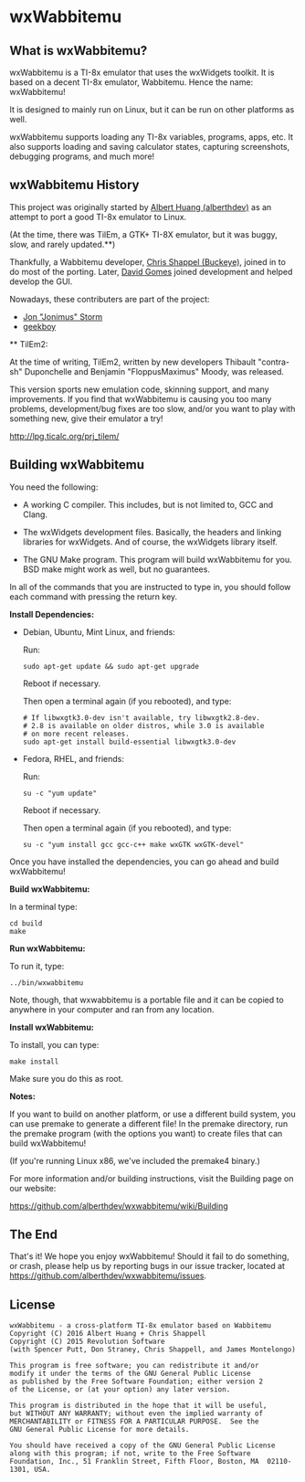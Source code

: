 wxWabbitemu
============

What is wxWabbitemu?
---------------------
wxWabbitemu is a TI-8x emulator that uses the wxWidgets toolkit.
It is based on a decent TI-8x emulator, Wabbitemu.
Hence the name: wxWabbitemu!

It is designed to mainly run on Linux, but it can be run on other
platforms as well.

wxWabbitemu supports loading any TI-8x variables, programs, apps, etc.
It also supports loading and saving calculator states, capturing
screenshots, debugging programs, and much more!

wxWabbitemu History
--------------------
This project was originally started by [Albert Huang (alberthdev)][albert]
as an attempt to port a good TI-8x emulator to Linux.

(At the time, there was TilEm, a GTK+ TI-8X emulator, but it was buggy,
slow, and rarely updated.**)

Thankfully, a Wabbitemu developer, [Chris Shappel (Buckeye)][buckeye],
joined in to do most of the porting. Later, [David Gomes][dgomes] joined
development and helped develop the GUI.

Nowadays, these contributers are part of the project:

 * [Jon "Jonimus" Storm][jonimus]
 * [geekboy][geekboy]

** TilEm2:

At the time of writing, TilEm2, written by new developers
Thibault "contra-sh" Duponchelle and Benjamin "FloppusMaximus" Moody,
was released.

This version sports new emulation code, skinning support, and many
improvements. If you find that wxWabbitemu is causing you too many
problems, development/bug fixes are too slow, and/or you want to play
with something new, give their emulator a try!

http://lpg.ticalc.org/prj_tilem/

Building wxWabbitemu
---------------------
You need the following:

  * A working C compiler. This includes, but is not limited to,
    GCC and Clang.

  * The wxWidgets development files. Basically, the headers and linking
    libraries for wxWidgets. And of course, the wxWidgets library
    itself.

  * The GNU Make program. This program will build wxWabbitemu for you.
    BSD make might work as well, but no guarantees.

In all of the commands that you are instructed to type in, you should
follow each command with pressing the return key.

**Install Dependencies:**

  * Debian, Ubuntu, Mint Linux, and friends:
    
    Run:
    
        sudo apt-get update && sudo apt-get upgrade
    
    Reboot if necessary.
    
    Then open a terminal again (if you rebooted), and type:
    
        # If libwxgtk3.0-dev isn't available, try libwxgtk2.8-dev.
        # 2.8 is available on older distros, while 3.0 is available
        # on more recent releases.
        sudo apt-get install build-essential libwxgtk3.0-dev

  * Fedora, RHEL, and friends:
    
    Run:
    
        su -c "yum update"
    
    Reboot if necessary. 
    
    Then open a terminal again (if you rebooted), and type:
    
        su -c "yum install gcc gcc-c++ make wxGTK wxGTK-devel"

Once you have installed the dependencies, you can go ahead and
build wxWabbitemu!

**Build wxWabbitemu:**

In a terminal type:

    cd build
    make

**Run wxWabbitemu:**

To run it, type:

    ../bin/wxwabbitemu

Note, though, that wxwabbitemu is a portable file and it can be copied
to anywhere in your computer and ran from any location.

**Install wxWabbitemu:**

To install, you can type:

    make install

Make sure you do this as root.

**Notes:**

If you want to build on another platform, or use a different build
system, you can use premake to generate a different file! In the premake
directory, run the premake program (with the options you want) to create
files that can build wxWabbitemu!

(If you're running Linux x86, we've included the premake4 binary.)

For more information and/or building instructions, visit the
Building page on our website:

https://github.com/alberthdev/wxwabbitemu/wiki/Building

The End
--------
That's it! We hope you enjoy wxWabbitemu! Should it fail to do
something, or crash, please help us by reporting bugs in our 
issue tracker, located at https://github.com/alberthdev/wxwabbitemu/issues.

License
--------
    wxWabbitemu - a cross-platform TI-8x emulator based on Wabbitemu
    Copyright (C) 2016 Albert Huang + Chris Shappell
    Copyright (C) 2015 Revolution Software
    (with Spencer Putt, Don Straney, Chris Shappell, and James Montelongo)
    
    This program is free software; you can redistribute it and/or
    modify it under the terms of the GNU General Public License
    as published by the Free Software Foundation; either version 2
    of the License, or (at your option) any later version.
    
    This program is distributed in the hope that it will be useful,
    but WITHOUT ANY WARRANTY; without even the implied warranty of
    MERCHANTABILITY or FITNESS FOR A PARTICULAR PURPOSE.  See the
    GNU General Public License for more details.
    
    You should have received a copy of the GNU General Public License
    along with this program; if not, write to the Free Software
    Foundation, Inc., 51 Franklin Street, Fifth Floor, Boston, MA  02110-1301, USA.

[albert]: https://github.com/alberthdev
[buckeye]: https://github.com/BuckeyeDude
[dgomes]: https://github.com/davidgomes
[jonimus]: https://github.com/Jonimoose
[geekboy]: https://github.com/geekbozu
